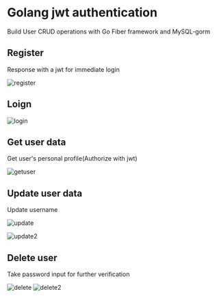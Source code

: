 # Golang jwt authentication

Build User CRUD operations with Go Fiber framework and MySQL-gorm

## Register

Response with a jwt for immediate login

![register](https://user-images.githubusercontent.com/103484576/188915798-30a79173-7903-4cc5-b80d-52d7fed5c1a3.JPG)

## Loign

![login](https://user-images.githubusercontent.com/103484576/188916014-019c899a-3ef9-434b-9bdc-563886db4b83.JPG)

## Get user data

Get user's personal profile(Authorize with jwt)

![getuser](https://user-images.githubusercontent.com/103484576/188916152-c180a6fe-3348-4b04-b4b2-235b4edb0e05.JPG)

## Update user data

Update username

![update](https://user-images.githubusercontent.com/103484576/188916343-8ed4d59e-0e00-422f-8117-356b608c5833.JPG)

![update2](https://user-images.githubusercontent.com/103484576/188916372-dc46e5ac-8181-4c33-b834-27ef338e20a6.JPG)

## Delete user

Take password input for further verification

![delete](https://user-images.githubusercontent.com/103484576/188916530-4d4fd096-a8f0-4339-9c3f-194e44f2b8ae.JPG)
![delete2](https://user-images.githubusercontent.com/103484576/188916667-820ac8cb-1d80-441c-b353-6877573b7775.JPG)
